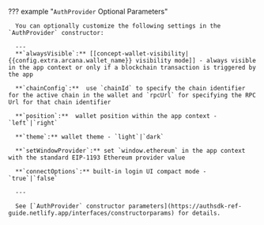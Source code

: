??? example "`AuthProvider` Optional Parameters"

      You can optionally customize the following settings in the `AuthProvider` constructor:

      ---
      **`alwaysVisible`:** [[concept-wallet-visibility|{{config.extra.arcana.wallet_name}} visibility mode]] - always visible in the app context or only if a blockchain transaction is triggered by the app

      **`chainConfig`:**  use `chainId` to specify the chain identifier for the active chain in the wallet and `rpcUrl` for specifying the RPC Url for that chain identifier

      **`position`:**  wallet position within the app context - `left`|`right`

      **`theme`:** wallet theme - `light`|`dark`

      **`setWindowProvider`:** set `window.ethereum` in the app context with the standard EIP-1193 Ethereum provider value

      **`connectOptions`:** built-in login UI compact mode - `true`|`false`

      ---

      See [`AuthProvider` constructor parameters](https://authsdk-ref-guide.netlify.app/interfaces/constructorparams) for details.